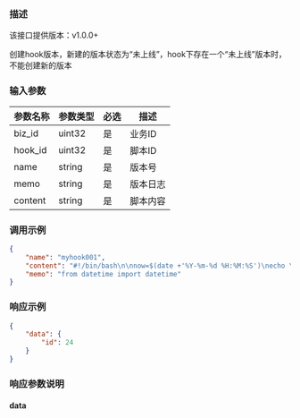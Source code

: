 ### 描述

该接口提供版本：v1.0.0+


创建hook版本，新建的版本状态为“未上线”，hook下存在一个“未上线”版本时，不能创建新的版本

### 输入参数

| 参数名称 | 参数类型 | 必选 | 描述     |
| -------- | -------- | ---- | -------- |
| biz_id   | uint32   | 是   | 业务ID   |
| hook_id  | uint32   | 是   | 脚本ID   |
| name     | string   | 是   | 版本号   |
| memo     | string   | 是   | 版本日志 |
| content  | string   | 是   | 脚本内容 |

### 调用示例

```json
{
    "name": "myhook001",
    "content": "#!/bin/bash\n\nnow=$(date +'%Y-%m-%d %H:%M:%S')\necho \"hello, start at $now\"\n",
    "memo": "from datetime import datetime"
}
```

### 响应示例

```json
{
    "data": {
        "id": 24
    }
}
```

### 响应参数说明

#### data